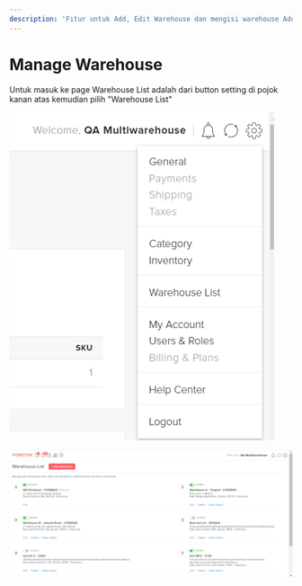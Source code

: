 ```yaml
---
description: 'Fitur untuk Add, Edit Warehouse dan mengisi warehouse Address'
---
```


# Manage Warehouse

Untuk masuk ke page Warehouse List adalah dari button setting di pojok kanan atas kemudian pilih "Warehouse List"

![Setting](../../.gitbook/assets/image%20%28136%29.png)

![](../../.gitbook/assets/image%20%2885%29.png)

